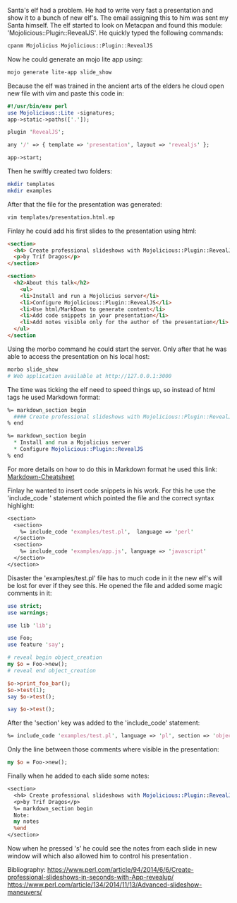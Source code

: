Santa's elf had a problem. He had to write very fast a presentation and show it to a bunch of new elf's. The email assigning this to him was sent my Santa himself. 
The elf started to look on Metacpan and found this module: 'Mojolicious::Plugin::RevealJS'. He quickly typed the following commands:
```bash
cpanm Mojolicius Mojolicious::Plugin::RevealJS
``` 
Now he could generate an mojo lite app using:
```bash
mojo generate lite-app slide_show
```
Because the elf was trained in the ancient arts  of the elders he cloud open new file with vim and paste this code in:
```perl
#!/usr/bin/env perl
use Mojolicious::Lite -signatures;
app->static->paths(['.']);

plugin 'RevealJS';

any '/' => { template => 'presentation', layout => 'revealjs' };

app->start;
```
Then he swiftly created two folders:
```bash
mkdir templates
mkdir examples
``` 
After that the file for the presentation was generated:
```bash
vim templates/presentation.html.ep
```
Finlay he could add his first slides to the presentation using html: 
```html
<section>
  <h4> Create professional slideshows with Mojolicious::Plugin::RevealJS</h4>
  <p>by Trif Dragos</p>
</section>

<section>
  <h2>About this talk</h2>
    <ul>
    <li>Install and run a Mojolicius server</li>
    <li>Configure Mojolicious::Plugin::RevealJS</li>
    <li>Use html/MarkDown to generate content</li>
    <li>Add code snippets in your presentation</li>
    <li>Add notes visible only for the author of the presentation</li>
  </ul>
</section
```
Using the morbo command he could start the server. Only after that he was able to access the presentation on his local host:
```perl
morbo slide_show
# Web application available at http://127.0.0.1:3000
```
The time was ticking the elf need to speed things up, so instead of html tags he used  Markdown format:
```perl
%= markdown_section begin
  #### Create professional slideshows with Mojolicious::Plugin::RevealJS
% end

%= markdown_section begin
  * Install and run a Mojolicius server
  * Configure Mojolicious::Plugin::RevealJS
% end
```
For more details on how to do this in Markdown format he used this link: [Markdown-Cheatsheet](https://github.com/adam-p/markdown-here/wiki/Markdown-Cheatsheet)

Finlay he wanted to insert code snippets in his work. For this he use the 'include_code ' statement which pointed the file and the correct syntax highlight:
```perl
<section>
  <section>
    %= include_code 'examples/test.pl',  language => 'perl'
  </section>
  <section>
    %= include_code 'examples/app.js', language => 'javascript' 
  </section>
</section>

```  
Disaster the 'examples/test.pl' file has to much code in it the new elf's will be lost for ever if they see this. He opened the file and added some magic comments  in it:
```perl
use strict;
use warnings;

use lib 'lib';

use Foo;
use feature 'say';

# reveal begin object_creation
my $o = Foo->new();
# reveal end object_creation

$o->print_foo_bar();
$o->test(1);
say $o->test();

say $o->test();
```
After the 'section' key was added to the 'include_code' statement:
```perl
%= include_code 'examples/test.pl', language => 'pl', section => 'object_creation'
```
Only the line between those comments where visible in the presentation:
```perl
my $o = Foo->new();
``` 
Finally when he added  to each slide some notes:
```perl
<section>
  <h4> Create professional slideshows with Mojolicious::Plugin::RevealJS</h4>
  <p>by Trif Dragos</p>
  %= markdown_section begin
  Note:
  my notes
  %end
</section>
```
Now when he pressed 's' he could see the notes from each slide in new window will which also allowed him to control his presentation .

Bibliography:
https://www.perl.com/article/94/2014/6/6/Create-professional-slideshows-in-seconds-with-App-revealup/
https://www.perl.com/article/134/2014/11/13/Advanced-slideshow-maneuvers/
